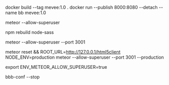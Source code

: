 docker build --tag mevee:1.0 .
docker run --publish 8000:8080 --detach --name bb mevee:1.0



meteor --allow-superuser

npm rebuild node-sass

meteor --allow-superuser --port 3001



meteor reset && ROOT_URL=http://127.0.0.1/html5client NODE_ENV=production meteor --allow-superuser --port 3001 --production



export ENV_METEOR_ALLOW_SUPERUSER=true


bbb-conf --stop